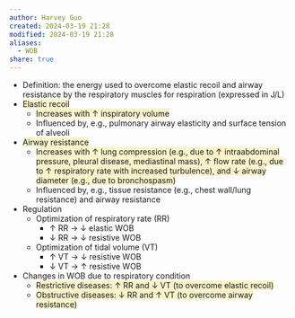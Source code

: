 ```yaml
---
author: Harvey Guo
created: 2024-03-19 21:28
modified: 2024-03-19 21:28
aliases:
  - WOB
share: true
---
```

- Definition: the energy used to overcome elastic recoil and airway resistance by the respiratory muscles for respiration (expressed in J/L)
- <span style="background:rgba(240, 200, 0, 0.2)">Elastic recoil</span>
	- <span style="background:rgba(240, 200, 0, 0.2)">Increases with ↑ inspiratory volume</span> 
	- Influenced by, e.g., pulmonary airway elasticity and surface tension of alveoli
- <span style="background:rgba(240, 200, 0, 0.2)">Airway resistance</span>
	- <span style="background:rgba(240, 200, 0, 0.2)">Increases with ↑ lung compression (e.g., due to ↑ intraabdominal pressure, pleural disease, mediastinal mass), ↑ flow rate (e.g., due to ↑ respiratory rate with increased turbulence), and ↓ airway diameter (e.g., due to bronchospasm)</span>
	- Influenced by, e.g., tissue resistance (e.g., chest wall/lung resistance) and airway resistance
- Regulation 
	- Optimization of respiratory rate (RR)
		- ↑ RR → ↓ elastic WOB
		- ↓ RR → ↓ resistive WOB
	- Optimization of tidal volume (VT)
		- ↑ VT → ↓ resistive WOB
		- ↓ VT → ↑ resistive WOB
- Changes in WOB due to respiratory condition 
	- <span style="background:rgba(240, 200, 0, 0.2)">Restrictive diseases: ↑ RR and ↓ VT (to overcome elastic recoil)</span>
	- <span style="background:rgba(240, 200, 0, 0.2)">Obstructive diseases: ↓ RR and ↑ VT (to overcome airway resistance)</span>
